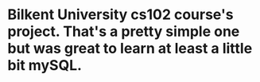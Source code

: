 # Bilkent University cs102 course's project. That's a pretty simple one but was great to learn at least a little bit mySQL.
